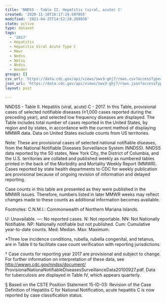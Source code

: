 ```yaml
---
title: 'NNDSS - Table II. Hepatitis (viral, acute) C'
created: '2020-11-10T16:17:19.687865'
modified: '2021-04-25T14:52:28.289850'
state: active
type: dataset
tags:
  - '2017'
  - Hepatitis
  - Hepatitis Viral Acute Type C
  - Mmwr
  - Nedss
  - Netss
  - Nndss
  - Wonder
groups: []
csv_url: 'https://data.cdc.gov/api/views/swv3-ghj7/rows.csv?accessType=DOWNLOAD'
json_url: 'https://data.cdc.gov/api/views/swv3-ghj7/rows.json?accessType=DOWNLOAD'
layout: post

---
```

NNDSS - Table II. Hepatitis (viral, acute) C - 2017. In this Table, provisional cases of selected notifiable diseases (≥1,000 cases reported during the preceding year), and selected low frequency diseases are displayed.  The Table includes total number of cases reported in the United States, by region and by states, in accordance with the current method of displaying MMWR data.  Data on United States exclude counts from US territories.

Note:
These are provisional cases of selected national notifiable diseases, from the National Notifiable Diseases Surveillance System (NNDSS). NNDSS data reported by the 50 states, New York City, the District of Columbia, and the U.S. territories are collated and published weekly as numbered tables printed in the back of the Morbidity and Mortality Weekly Report (MMWR). Cases reported by state health departments to CDC for weekly publication are provisional because of ongoing revision of information and delayed reporting. 

Case counts in this table are presented as they were published in the MMWR issues. Therefore, numbers listed in later MMWR weeks may reflect changes made to these counts as additional information becomes available. 

Footnotes:
 C.N.M.I.: Commonwealth of Northern Mariana Islands. 

 U: Unavailable. —: No reported cases. N: Not reportable. NN: Not Nationally Notifiable. NP: Nationally notifiable but not published. Cum: Cumulative year-to-date counts. Med: Median. Max: Maximum. 

 *Three low incidence conditions, rubella, rubella congenital, and tetanus, are in Table II to facilitate case count verification with reporting jurisdictions. 

† Case counts for reporting year 2017 are provisional and subject to change. For further information on interpretation of these data, see http://wwwn.cdc.gov/nndss/document/ ProvisionalNationaNotifiableDiseasesSurveillanceData20100927.pdf. Data for tuberculosis are displayed in Table IV, which appears quarterly.

§ Based on the CSTE Position Statement 15-ID-03: Revision of the Case Definition of Hepatitis C for National Notification, acute hepatitis C is now reported by case classification status.
